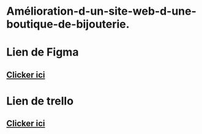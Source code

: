 # Amélioration-d-un-site-web-d-une-boutique-de-bijouterie.


# Lien de Figma
## [Clicker ici](https://www.figma.com/file/v2lxnGdvrIhD9SYBSZMy95/Brief-2?node-id=49%3A1811)

# Lien de trello
## [Clicker ici](https://trello.com/b/rpQXnVCE/aa)

